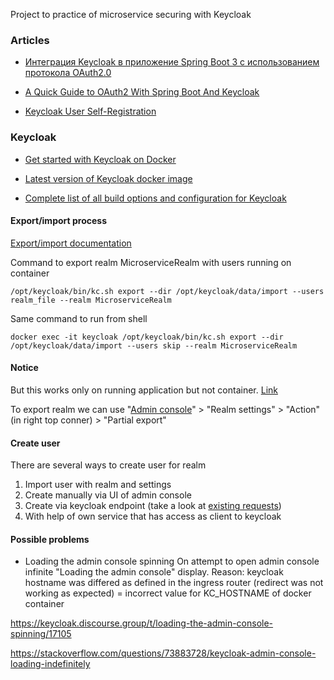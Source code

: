 Project to practice of microservice securing with Keycloak


### Articles

* [Интеграция Keycloak в приложение Spring Boot 3 с использованием протокола OAuth2.0](https://habr.com/ru/companies/axenix/articles/780422/)

* [A Quick Guide to OAuth2 With Spring Boot And Keycloak](https://www.baeldung.com/spring-boot-keycloak)

* [Keycloak User Self-Registration](https://www.baeldung.com/keycloak-user-registration)


### Keycloak

* [Get started with Keycloak on Docker](https://www.keycloak.org/getting-started/getting-started-docker)

* [Latest version of Keycloak docker image](quay.io/keycloak/keycloak)

* [Complete list of all build options and configuration for Keycloak](https://www.keycloak.org/server/all-config)

#### Export/import process 

[Export/import documentation](https://www.keycloak.org/server/importExport)

Command to export realm MicroserviceRealm with users running on container
```shell
/opt/keycloak/bin/kc.sh export --dir /opt/keycloak/data/import --users realm_file --realm MicroserviceRealm
```

Same command to run from shell
```shell
docker exec -it keycloak /opt/keycloak/bin/kc.sh export --dir /opt/keycloak/data/import --users skip --realm MicroserviceRealm
```

#### Notice

But this works only on running application but not container. [Link](https://github.com/keycloak/keycloak/issues/20442)

To export realm we can use "[Admin console](http://localhost:8070/admin/master/console/)" > "Realm settings" > "Action" (in right top conner) > "Partial export"

#### Create user

There are several ways to create user for realm
1. Import user with realm and settings
2. Create manually via UI of admin console
3. Create via keycloak endpoint (take a look at [existing requests](./scratches/steps.http))
4. With help of own service that has access as client to keycloak 

#### Possible problems

* Loading the admin console spinning
  On attempt to open admin console infinite "Loading the admin console" display. 
  Reason: keycloak hostname was differed as defined in the ingress router (redirect was not working as expected) = incorrect value for KC_HOSTNAME of docker container

https://keycloak.discourse.group/t/loading-the-admin-console-spinning/17105

https://stackoverflow.com/questions/73883728/keycloak-admin-console-loading-indefinitely
